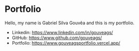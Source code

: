 # Portfolio 

Hello, my name is Gabriel Silva Gouvêa and this is my portfolio.

- Linkedin: https://www.linkedin.com/in/gouveags/
- GitHub: https://www.github.com/gouveags/
- Portfolio: https://www.gouveagsportfolio.vercel.app/
